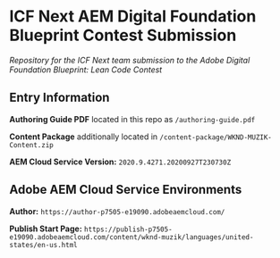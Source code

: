 # ICF Next AEM Digital Foundation Blueprint Contest Submission

*Repository for the ICF Next team submission to the Adobe Digital Foundation Blueprint: Lean Code Contest*

## Entry Information

**Authoring Guide PDF** located in this repo as `/authoring-guide.pdf`

**Content Package** additionally located in `/content-package/WKND-MUZIK-Content.zip`

**AEM Cloud Service Version:** `2020.9.4271.20200927T230730Z` 

## Adobe AEM Cloud Service Environments

**Author:** `https://author-p7505-e19090.adobeaemcloud.com/`

**Publish Start Page:** `https://publish-p7505-e19090.adobeaemcloud.com/content/wknd-muzik/languages/united-states/en-us.html`

